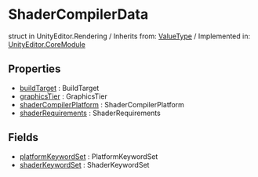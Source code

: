 # ShaderCompilerData
struct in UnityEditor.Rendering
 / Inherits from: <a href="https://docs.unity3d.com/6000.1/Documentation/ScriptReference/ValueType.html">ValueType</a> / Implemented in: <a href="https://docs.unity3d.com/6000.1/Documentation/ScriptReference/UnityEditor.CoreModule.html">UnityEditor.CoreModule</a>

## Properties
- <a href="https://docs.unity3d.com/6000.1/Documentation/ScriptReference/ShaderCompilerData-buildTarget.html">buildTarget</a> : BuildTarget
- <a href="https://docs.unity3d.com/6000.1/Documentation/ScriptReference/ShaderCompilerData-graphicsTier.html">graphicsTier</a> : GraphicsTier
- <a href="https://docs.unity3d.com/6000.1/Documentation/ScriptReference/ShaderCompilerData-shaderCompilerPlatform.html">shaderCompilerPlatform</a> : ShaderCompilerPlatform
- <a href="https://docs.unity3d.com/6000.1/Documentation/ScriptReference/ShaderCompilerData-shaderRequirements.html">shaderRequirements</a> : ShaderRequirements

## Fields
- <a href="https://docs.unity3d.com/6000.1/Documentation/ScriptReference/ShaderCompilerData-platformKeywordSet.html">platformKeywordSet</a> : PlatformKeywordSet
- <a href="https://docs.unity3d.com/6000.1/Documentation/ScriptReference/ShaderCompilerData-shaderKeywordSet.html">shaderKeywordSet</a> : ShaderKeywordSet
